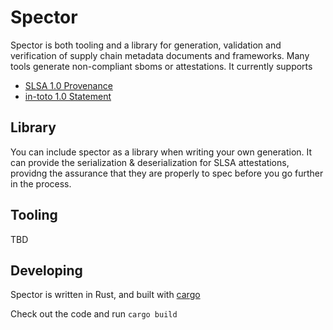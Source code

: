 # Spector
Spector is both tooling and a library for generation, validation and verification of supply chain metadata documents and frameworks.  Many tools generate non-compliant sboms or attestations.  It currently supports

* [SLSA 1.0 Provenance](https://slsa.dev/provenance/v1)
* [in-toto 1.0 Statement](https://github.com/in-toto/attestation/blob/v1.0/spec/v1.0/statement.md)

## Library
You can include spector as a library when writing your own generation.  It can provide the serialization & deserialization for SLSA attestations, providng the assurance that they are properly to spec before you go further in the process.

## Tooling
TBD

## Developing
Spector is written in Rust, and built with [cargo](https://doc.rust-lang.org/book/ch01-03-hello-cargo.html)

Check out the code and run `cargo build`